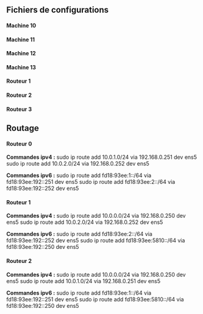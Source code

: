 ## Fichiers de configurations 

#### Machine 10


#### Machine 11

#### Machine 12

#### Machine 13

#### Routeur 1

#### Routeur 2

#### Routeur 3


## Routage 


#### Routeur 0
__Commandes ipv4 :__
sudo ip route add 10.0.1.0/24 via 192.168.0.251 dev ens5
sudo ip route add 10.0.2.0/24 via 192.168.0.252 dev ens5

__Commandes ipv6 :__
sudo ip route add fd18:93ee:1::/64 via fd18:93ee:192::251 dev ens5
sudo ip route add fd18:93ee:2::/64 via fd18:93ee:192::252 dev ens5


#### Routeur 1
__Commandes ipv4 :__
sudo ip route add 10.0.0.0/24 via 192.168.0.250 dev ens5
sudo ip route add 10.0.2.0/24 via 192.168.0.252 dev ens5

__Commandes ipv6 :__
sudo ip route add fd18:93ee:2::/64 via fd18:93ee:192::252 dev ens5
sudo ip route add fd18:93ee:5810::/64 via fd18:93ee:192::250 dev ens5


#### Routeur 2
__Commandes ipv4 :__
sudo ip route add 10.0.0.0/24 via 192.168.0.250 dev ens5
sudo ip route add 10.0.1.0/24 via 192.168.0.251 dev ens5

__Commandes ipv6 :__
sudo ip route add fd18:93ee:1::/64 via fd18:93ee:192::251 dev ens5
sudo ip route add fd18:93ee:5810::/64 via fd18:93ee:192::250 dev ens5
